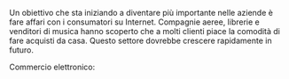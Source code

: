 Un obiettivo che sta iniziando a diventare più importante nelle aziende è fare affari con i consumatori su Internet. Compagnie aeree, librerie e venditori di musica hanno scoperto che a molti clienti piace la comodità di fare acquisti da casa. Questo settore dovrebbe crescere rapidamente in futuro.

Commercio elettronico: